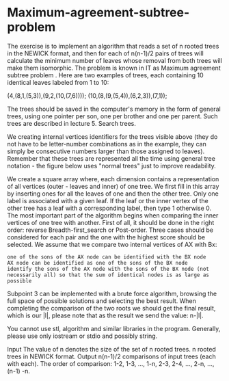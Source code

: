 # Maximum-agreement-subtree-problem
The exercise is to implement an algorithm that reads a set of n rooted trees in the NEWICK format, and then for each of n(n-1)/2 pairs of trees will calculate the minimum 
number of leaves whose removal from both trees will make them isomorphic. The problem is known in IT as Maximum agreement subtree problem . Here are two examples of trees, 
each containing 10 identical leaves labeled from 1 to 10:

(4,(8,1,(5,3)),(9,2,(10,(7,6))));
(10,(8,(9,(5,4)),(6,2,3)),(7,1));

The trees should be saved in the computer's memory in the form of general trees, using one pointer per son, one per brother and one per parent. Such trees are described in 
lecture 5. Search trees.

We creating internal vertices identifiers for the trees visible above (they do not have to be letter-number combinations as in the example, they can simply be consecutive 
numbers larger than those assigned to leaves). Remember that these trees are represented all the time using general tree notation - the figure below uses "normal trees" just 
to improve readability. 

We create a square array where, each dimension contains a representation of all vertices (outer - leaves and inner) of one tree. We first fill in this array by inserting ones 
for all the leaves of one and then the other tree. Only one label is associated with a given leaf. If the leaf or the inner vertex of the other tree has a leaf with a corresponding
label, then type 1 otherwise 0. The most important part of the algorithm begins when comparing the inner vertices of one tree with another. First of all, it should be done in the 
right order: reverse Breadth-first_search or Post-order. Three cases should be considered for each pair and the one with the highest score should be selected. We assume that we 
compare two internal vertices of AX with Bx:

    one of the sons of the AX node can be identified with the BX node
    AX node can be identified as one of the sons of the BX node
    identify the sons of the AX node with the sons of the BX node (not necessarily all) so that the sum of identical nodes is as large as possible

Subpoint 3 can be implemented with a brute force algorithm, browsing the full space of possible solutions and selecting the best result. When completing the comparison of the 
two roots we should get the final result, which is our |l|, please note that as the result we send the value: n-|l|. 

You cannot use stl, algorithm and similar libraries in the program. Generally, please use only iostream or stdio and possibly string. 

Input
The value of n denotes the size of the set of n rooted trees.
n rooted trees in NEWICK format.
Output
n(n-1)/2 comparisons of input trees (each with each). The order of comparison: 1-2, 1-3, ..., 1-n, 2-3, 2-4, ..., 2-n, ..., (n-1) -n. 

